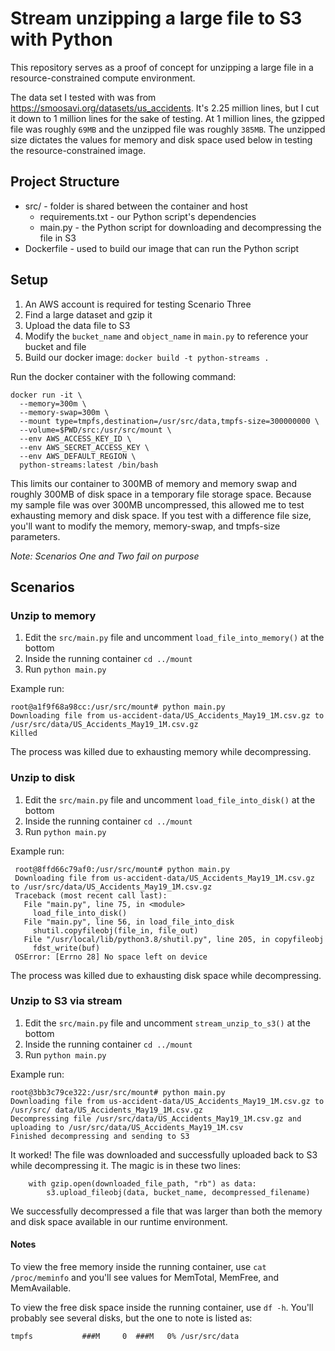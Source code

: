 # Stream unzipping a large file to S3 with Python

This repository serves as a proof of concept for unzipping a large file in a resource-constrained compute environment. 

The data set I tested with was from https://smoosavi.org/datasets/us_accidents. It's 2.25 million lines, but I cut it down to 1 million lines for the sake of testing. At 1 million lines, the gzipped file was roughly `69MB` and the unzipped file was roughly `385MB`. The unzipped size dictates the values for memory and disk space used below in testing the resource-constrained image.

## Project Structure

-  src/ - folder is shared between the container and host
    - requirements.txt - our Python script's dependencies
    - main.py - the Python script for downloading and decompressing the file in S3
- Dockerfile - used to build our image that can run the Python script 

## Setup

1. An AWS account is required for testing Scenario Three
1. Find a large dataset and gzip it
1. Upload the data file to S3
1. Modify the `bucket_name` and `object_name` in `main.py` to reference your bucket and file
1. Build our docker image: `docker build -t python-streams .`

Run the docker container with the following command:

```
docker run -it \
  --memory=300m \
  --memory-swap=300m \
  --mount type=tmpfs,destination=/usr/src/data,tmpfs-size=300000000 \
  --volume=$PWD/src:/usr/src/mount \
  --env AWS_ACCESS_KEY_ID \
  --env AWS_SECRET_ACCESS_KEY \
  --env AWS_DEFAULT_REGION \
  python-streams:latest /bin/bash
```

This limits our container to 300MB of memory and memory swap and roughly 300MB of disk space in a temporary file storage space. Because my sample file was over 300MB uncompressed, this allowed me to test exhausting memory and disk space. If you test with a difference file size, you'll want to modify the memory, memory-swap, and tmpfs-size parameters. 

*Note: Scenarios One and Two fail on purpose*

## Scenarios

### Unzip to memory

1. Edit the `src/main.py` file and uncomment `load_file_into_memory()` at the bottom
1. Inside the running container `cd ../mount`
1. Run `python main.py`

Example run:
```
root@a1f9f68a98cc:/usr/src/mount# python main.py 
Downloading file from us-accident-data/US_Accidents_May19_1M.csv.gz to /usr/src/data/US_Accidents_May19_1M.csv.gz
Killed
```

The process was killed due to exhausting memory while decompressing.

### Unzip to disk

1. Edit the `src/main.py` file and uncomment `load_file_into_disk()` at the bottom
1. Inside the running container `cd ../mount`
1. Run `python main.py`

Example run:
```
 root@8ffd66c79af0:/usr/src/mount# python main.py 
 Downloading file from us-accident-data/US_Accidents_May19_1M.csv.gz to /usr/src/data/US_Accidents_May19_1M.csv.gz
 Traceback (most recent call last):
   File "main.py", line 75, in <module>
     load_file_into_disk()
   File "main.py", line 56, in load_file_into_disk
     shutil.copyfileobj(file_in, file_out)
   File "/usr/local/lib/python3.8/shutil.py", line 205, in copyfileobj
     fdst_write(buf)
 OSError: [Errno 28] No space left on device
```

The process was killed due to exhausting disk space while decompressing.

### Unzip to S3 via stream

1. Edit the `src/main.py` file and uncomment `stream_unzip_to_s3()` at the bottom
1. Inside the running container `cd ../mount`
1. Run `python main.py`

Example run:
```
root@3bb3c79ce322:/usr/src/mount# python main.py 
Downloading file from us-accident-data/US_Accidents_May19_1M.csv.gz to /usr/src/ data/US_Accidents_May19_1M.csv.gz
Decompressing file /usr/src/data/US_Accidents_May19_1M.csv.gz and uploading to /usr/src/data/US_Accidents_May19_1M.csv
Finished decompressing and sending to S3
```

It worked! The file was downloaded and successfully uploaded back to S3 while decompressing it. The magic is in these two lines:

```
    with gzip.open(downloaded_file_path, "rb") as data:
        s3.upload_fileobj(data, bucket_name, decompressed_filename)
```

We successfully decompressed a file that was larger than both the memory and disk space available in our runtime environment. 

#### Notes

To view the free memory inside the running container, use
`cat /proc/meminfo` and you'll see values for MemTotal, MemFree, and MemAvailable. 

To view the free disk space inside the running container, use `df -h`. 
You'll probably see several disks, but the one to note is listed as:

`tmpfs           ###M     0  ###M   0% /usr/src/data` 
